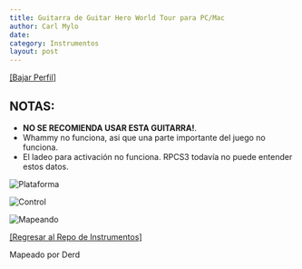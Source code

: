 ```yaml
---
title: Guitarra de Guitar Hero World Tour para PC/Mac
author: Carl Mylo
date: 
category: Instrumentos
layout: post
---
```


[[Bajar Perfil]](https://github.com/hmxmilohax/rb3-pc/raw/main/instrument-repo/PC-Mac%20Guitar%20Hero%20World%20Tour%20Genericaster.7z)

## NOTAS:

* **NO SE RECOMIENDA USAR ESTA GUITARRA!**.
* Whammy no funciona, asi que una parte importante del juego no funciona.
* El ladeo para activación no funciona. RPCS3 todavía no puede entender estos datos.

![Plataforma](https://raw.githubusercontent.com/hmxmilohax/rb3-pc/main/assets/images/instruments/plat/pc.png "Plataforma") 

![Control](https://raw.githubusercontent.com/hmxmilohax/rb3-pc/main/assets/images/instruments/cont/ghwtcontroller.png "Control") 

![Mapeando](https://raw.githubusercontent.com/hmxmilohax/rb3-pc/main/assets/images/instruments/pcghwtmapping.png "Mapeando") 

[[Regresar al Repo de Instrumentos]](https://rb3pc.milohax.org/espanol/repodeinst/#lista-de-instrumentos)


Mapeado por Derd